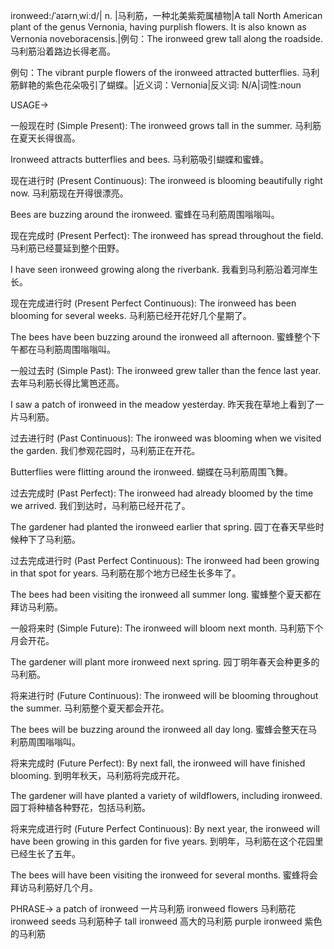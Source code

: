 ironweed:/ˈaɪərnˌwiːd/| n. |马利筋，一种北美紫菀属植物|A tall North American plant of the genus Vernonia, having purplish flowers. It is also known as Vernonia noveboracensis.|例句：The ironweed grew tall along the roadside. 马利筋沿着路边长得老高。

例句：The vibrant purple flowers of the ironweed attracted butterflies. 马利筋鲜艳的紫色花朵吸引了蝴蝶。|近义词：Vernonia|反义词: N/A|词性:noun


USAGE->

一般现在时 (Simple Present):
The ironweed grows tall in the summer.  马利筋在夏天长得很高。

Ironweed attracts butterflies and bees. 马利筋吸引蝴蝶和蜜蜂。


现在进行时 (Present Continuous):
The ironweed is blooming beautifully right now. 马利筋现在开得很漂亮。

Bees are buzzing around the ironweed. 蜜蜂在马利筋周围嗡嗡叫。


现在完成时 (Present Perfect):
The ironweed has spread throughout the field. 马利筋已经蔓延到整个田野。

I have seen ironweed growing along the riverbank. 我看到马利筋沿着河岸生长。


现在完成进行时 (Present Perfect Continuous):
The ironweed has been blooming for several weeks. 马利筋已经开花好几个星期了。

The bees have been buzzing around the ironweed all afternoon. 蜜蜂整个下午都在马利筋周围嗡嗡叫。


一般过去时 (Simple Past):
The ironweed grew taller than the fence last year. 去年马利筋长得比篱笆还高。

I saw a patch of ironweed in the meadow yesterday. 昨天我在草地上看到了一片马利筋。


过去进行时 (Past Continuous):
The ironweed was blooming when we visited the garden. 我们参观花园时，马利筋正在开花。

Butterflies were flitting around the ironweed. 蝴蝶在马利筋周围飞舞。


过去完成时 (Past Perfect):
The ironweed had already bloomed by the time we arrived. 我们到达时，马利筋已经开花了。

The gardener had planted the ironweed earlier that spring. 园丁在春天早些时候种下了马利筋。


过去完成进行时 (Past Perfect Continuous):
The ironweed had been growing in that spot for years. 马利筋在那个地方已经生长多年了。

The bees had been visiting the ironweed all summer long. 蜜蜂整个夏天都在拜访马利筋。


一般将来时 (Simple Future):
The ironweed will bloom next month. 马利筋下个月会开花。

The gardener will plant more ironweed next spring. 园丁明年春天会种更多的马利筋。


将来进行时 (Future Continuous):
The ironweed will be blooming throughout the summer. 马利筋整个夏天都会开花。

The bees will be buzzing around the ironweed all day long. 蜜蜂会整天在马利筋周围嗡嗡叫。


将来完成时 (Future Perfect):
By next fall, the ironweed will have finished blooming. 到明年秋天，马利筋将完成开花。

The gardener will have planted a variety of wildflowers, including ironweed. 园丁将种植各种野花，包括马利筋。


将来完成进行时 (Future Perfect Continuous):
By next year, the ironweed will have been growing in this garden for five years. 到明年，马利筋在这个花园里已经生长了五年。

The bees will have been visiting the ironweed for several months. 蜜蜂将会拜访马利筋好几个月。



PHRASE->
a patch of ironweed 一片马利筋
ironweed flowers 马利筋花
ironweed seeds 马利筋种子
tall ironweed 高大的马利筋
purple ironweed 紫色的马利筋
